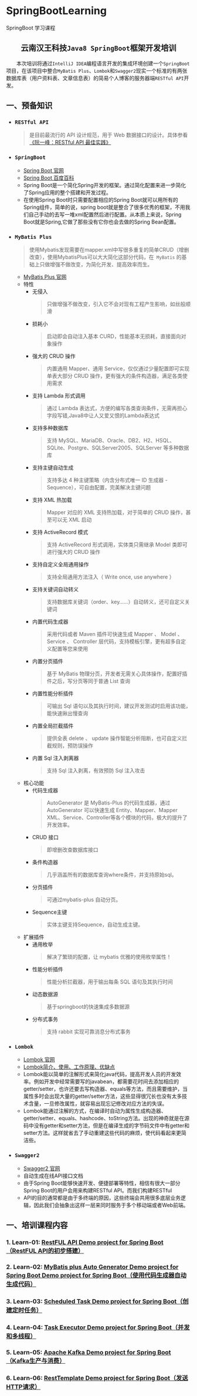 # SpringBootLearning
SpringBoot 学习课程

## <center>云南汉王科技`Java8 SpringBoot`框架开发培训</center>

&emsp;&emsp;本次培训将通过`IntelliJ IDEA`编程语言开发的集成环境创建一个`SpringBoot`项目，在该项目中整合`MyBatis Plus`、`Lombok`和`Swagger2`现实一个标准的有两张数据库表（用户资料表、文章信息表）的简易个人博客的服务器端`RESTful API`开发。

## 一、预备知识

* ### `RESTful API`
  > 是目前最流行的 API 设计规范，用于 Web 数据接口的设计。具体参看[《阮一峰：RESTful API 最佳实践》](http://www.ruanyifeng.com/blog/2018/10/restful-api-best-practices.html)
* ### `SpringBoot`
  * [Spring Boot 官网](https://spring.io/projects/spring-boot/)
  * [Spring Boot 百度百科](https://baike.baidu.com/item/Spring%20Boot/20249767?fr=aladdin)
  * Spring Boot是一个简化Spring开发的框架。通过简化配置来进一步简化了Spring应用的整个搭建和开发过程。
  * 在使用Spring Boot时只需要配置相应的Spring Boot就可以用所有的Spring组件，简单的说，spring boot就是整合了很多优秀的框架，不用我们自己手动的去写一堆xml配置然后进行配置。从本质上来说，Spring Boot就是Spring,它做了那些没有它你也会去做的Spring Bean配置。
* ### `MyBatis Plus`
  > 使用Mybatis发现需要在mapper.xml中写很多重复的简单CRUD（增删改查），使用MybatisPlus可以大大简化这部分代码，在` MyBatis` 的基础上只做增强不做改变，为简化开发、提高效率而生。 
  * [MyBatis Plus 官网](https://mp.baomidou.com/)
  * 特性
    * 无侵入
      > 只做增强不做改变，引入它不会对现有工程产生影响，如丝般顺滑
    * 损耗小
      > 启动即会自动注入基本 CURD，性能基本无损耗，直接面向对象操作
    * 强大的 CRUD 操作
      > 内置通用 Mapper、通用 Service，仅仅通过少量配置即可实现单表大部分 CRUD 操作，更有强大的条件构造器，满足各类使用需求
    * 支持 Lambda 形式调用
      > 通过 Lambda 表达式，方便的编写各类查询条件，无需再担心字段写错,Java8中让人又爱又恨的Lambda表达式
    * 支持多种数据库
      > 支持 MySQL、MariaDB、Oracle、DB2、H2、HSQL、SQLite、Postgre、SQLServer2005、SQLServer 等多种数据库
    * 支持主键自动生成
      > 支持多达 4 种主键策略（内含分布式唯一 ID 生成器 - Sequence），可自由配置，完美解决主键问题
    * 支持 XML 热加载
      > Mapper 对应的 XML 支持热加载，对于简单的 CRUD 操作，甚至可以无 XML 启动
    * 支持 ActiveRecord 模式
      > 支持 ActiveRecord 形式调用，实体类只需继承 Model 类即可进行强大的 CRUD 操作
    * 支持自定义全局通用操作
      > 支持全局通用方法注入（ Write once, use anywhere ）
    * 支持关键词自动转义
      > 支持数据库关键词（order、key……）自动转义，还可自定义关键词
    * 内置代码生成器
      > 采用代码或者 Maven 插件可快速生成 Mapper 、 Model 、 Service 、 Controller 层代码，支持模板引擎，更有超多自定义配置等您来使用
    * 内置分页插件
      > 基于 MyBatis 物理分页，开发者无需关心具体操作，配置好插件之后，写分页等同于普通 List 查询
    * 内置性能分析插件
      > 可输出 Sql 语句以及其执行时间，建议开发测试时启用该功能，能快速揪出慢查询
    * 内置全局拦截插件
      > 提供全表 delete 、 update 操作智能分析阻断，也可自定义拦截规则，预防误操作
    * 内置 Sql 注入剥离器
      > 支持 Sql 注入剥离，有效预防 Sql 注入攻击
  * 核心功能
    * 代码生成器
      > AutoGenerator 是 MyBatis-Plus 的代码生成器，通过 AutoGenerator 可以快速生成 Entity、Mapper、Mapper XML、Service、Controller等各个模块的代码，极大的提升了开发效率。
    * CRUD 接口
      > 即增删改查数据库接口
    * 条件构造器
      > 几乎涵盖所有的数据库查询where条件，并支持原始sql。
    * 分页插件
      > 可通过mybatis-plus 自动分页。
    * Sequence主键
      > 实体主键支持Sequence，自动生成主键。
  * 扩展插件
    * 通用枚举
      > 解决了繁琐的配置，让 mybatis 优雅的使用枚举属性！
    * 性能分析插件
      > 性能分析拦截器，用于输出每条 SQL 语句及其执行时间
    * 动态数据源
      > 基于springboot的快速集成多数据源
    * 分布式事务
      > 支持 rabbit 实现可靠消息分布式事务
* ### `Lombok`
  * [Lombok 官网](https://projectlombok.org/)
  * [Lombok简介、使用、工作原理、优缺点](https://blog.csdn.net/ThinkWon/article/details/101392808)
  * Lombok能以简单的注解形式来简化java代码，提高开发人员的开发效率。例如开发中经常需要写的javabean，都需要花时间去添加相应的getter/setter，也许还要去写构造器、equals等方法，而且需要维护，当属性多时会出现大量的getter/setter方法，这些显得很冗长也没有太多技术含量，一旦修改属性，就容易出现忘记修改对应方法的失误。
  * Lombok能通过注解的方式，在编译时自动为属性生成构造器、getter/setter、equals、hashcode、toString方法。出现的神奇就是在源码中没有getter和setter方法，但是在编译生成的字节码文件中有getter和setter方法。这样就省去了手动重建这些代码的麻烦，使代码看起来更简洁些。
* ### `Swagger2`
  * [Swagger2 官网](https://swagger.io/)
  * 自动生成在线API接口文档
  * 由于Spring Boot能够快速开发、便捷部署等特性，相信有很大一部分Spring Boot的用户会用来构建RESTful API。而我们构建RESTful
  * API的目的通常都是由于多终端的原因，这些终端会共用很多底层业务逻辑，因此我们会抽象出这样一层来同时服务于多个移动端或者Web前端。

## 一、培训课程内容
### 1. Learn-01: [RestFUL API Demo project for Spring Boot（RestFUL API的初步搭建）](./restful)

### 2. Learn-02: [MyBatis plus Auto Generator Demo project for Spring Boot Demo project for Spring Boot（使用代码生成器自动生成代码）](./generator)

### 3. Learn-03: [Scheduled Task Demo project for Spring Boot（创建定时任务）](./scheduled)

### 4. Learn-04: [Task Executor Demo project for Spring Boot（并发和多线程）](./task-executor)

### 5. Learn-05: [Apache Kafka Demo project for Spring Boot（Kafka生产与消费）](./kafka)

### 6. Learn-06: [RestTemplate Demo project for Spring Boot（发送HTTP请求）](./rest-template)